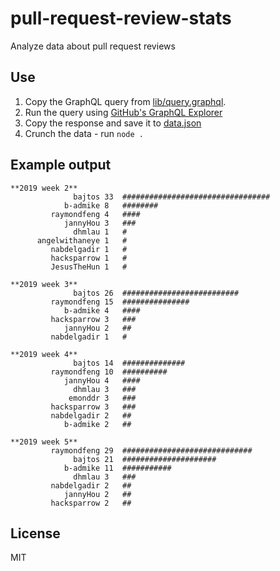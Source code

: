 # pull-request-review-stats
Analyze data about pull request reviews

## Use

1. Copy the GraphQL query from [lib/query.graphql](./lib/query.graphql).
2. Run the query using [GitHub's GraphQL Explorer](https://developer.github.com/v4/explorer/)
3. Copy the response and save it to [data.json](./data.json)
4. Crunch the data - run `node .`

## Example output

```
**2019 week 2**
              bajtos 33  #################################
            b-admike 8   ########
         raymondfeng 4   ####
            jannyHou 3   ###
              dhmlau 1   #
      angelwithaneye 1   #
         nabdelgadir 1   #
         hacksparrow 1   #
         JesusTheHun 1   #

**2019 week 3**
              bajtos 26  ##########################
         raymondfeng 15  ###############
            b-admike 4   ####
         hacksparrow 3   ###
            jannyHou 2   ##
         nabdelgadir 1   #

**2019 week 4**
              bajtos 14  ##############
         raymondfeng 10  ##########
            jannyHou 4   ####
              dhmlau 3   ###
             emonddr 3   ###
         hacksparrow 3   ###
         nabdelgadir 2   ##
            b-admike 2   ##

**2019 week 5**
         raymondfeng 29  #############################
              bajtos 21  #####################
            b-admike 11  ###########
              dhmlau 3   ###
         nabdelgadir 2   ##
            jannyHou 2   ##
         hacksparrow 2   ##
```

## License

MIT
